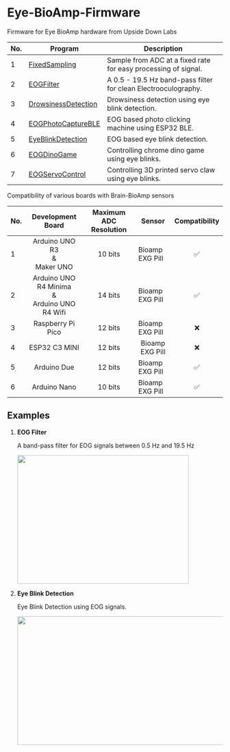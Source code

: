 # Eye-BioAmp-Firmware
Firmware for Eye BioAmp hardware from Upside Down Labs


| No. | Program| Description |
| ---- | ------ | ---------- |
|1 | [FixedSampling](1_FixedSampling)| Sample from ADC at a fixed rate for easy processing of signal.|
|2 | [EOGFilter](2_EOGFilter)| A 0.5 - 19.5 Hz band-pass filter for clean Electrooculography.|
|3 | [DrowsinessDetection](3_DrowsinessDetection)| Drowsiness detection using eye blink detection.|
|4 | [EOGPhotoCaptureBLE](4_EOGPhotoCaptureBLE)| EOG based photo clicking machine using ESP32 BLE.|
|5 | [EyeBlinkDetection](5_EyeBlinkDetection)| EOG based eye blink detection.|
|6 | [EOGDinoGame](6_EOGDinoGame)| Controlling chrome dino game using eye blinks.|
|7 | [EOGServoControl](7_EOGServoControl)| Controlling 3D printed servo claw using eye blinks.|

Compatibility of various boards with Brain-BioAmp sensors
<table>
    <thead>
        <tr>
            <th>No.</th>
            <th>Development Board</th>
             <th>Maximum ADC Resolution</th>
            <th>Sensor</th>
            <th>Compatibility</th>
        </tr>
    </thead>
    <tbody>
        <tr>
            <td >1</td>
            <td align= "center" >Arduino UNO R3<br>&<br>Maker UNO</td>
            <td align = "center" >10 bits</td>
            <td>Bioamp EXG Pill</td>
            <td align = "center">✅</td>
        </tr>
        <tr>
            <td >2</td>
            <td align = "center" >Arduino UNO R4 Minima<br>&<br>Arduino UNO R4 Wifi</td>
            <td align = "center">14 bits</td>
            <td>Bioamp EXG Pill</td>
            <td align= "center">✅</td>
        </tr>
        <tr>
            <td >3</td>
            <td align = "center" >Raspberry Pi Pico</td>
            <td align = "center" >12 bits</td>
            <td>Bioamp EXG Pill</td>
            <td align = "center">❌</td>
        </tr>
       <tr>
             <td >4</td>
            <td align= "center"  >ESP32 C3 MINI</td>
           <td align = "center" >12 bits</td>
            <td align = "center">Bioamp EXG Pill</td>
            <td align= "center">❌</td>
        </tr>
        <tr>
             <td >5</td>
            <td align= "center"  >Arduino Due</td>
           <td align = "center" >12 bits</td>
            <td>Bioamp EXG Pill</td>
            <td align = "center">✅</td>
        </tr>
        <tr>
             <td>6</td>
            <td align= "center"  >Arduino Nano</td>
           <td align = "center" >10 bits</td>
            <td>Bioamp EXG Pill</td>
            <td align = "center">✅</td>
        </tr>
        </tbody>
    </table>


## Examples

1. **EOG Filter**

    A band-pass filter for EOG signals between 0.5 Hz and 19.5 Hz

    <img src="2_EOGFilter/EOGFilter.png" height="300" width="400">
    

2. **Eye Blink Detection**

    Eye Blink Detection using EOG signals.

    <img src="2_EOGFilter/EOG-Demo.png" height="300" width="500">

